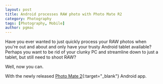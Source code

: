```yaml
---
layout: post
title: Android processes RAW photo with Photo Mate R2
category: Photography
tags: [Photography, Mobile]
author: pgmac
---
```

Have you ever wanted to just quickly process your RAW photos when you're out and about and only have your trusty Android tablet available? 
Perhaps you want to be rid of your clunky PC and streamline down to just a tablet, but still need to shoot RAW?

Well, now you can.

With the newly released [Photo Mate 2](http://connect.dpreview.com/post/7236815772/raw-processing-on-android-with-photo-mate-r2){:target="_blank"} Android app.
